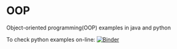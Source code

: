 # OOP
Object-oriented programming(OOP) examples in java and python 

To check python examples on-line: [![Binder](https://mybinder.org/badge_logo.svg)](https://mybinder.org/v2/gh/erikapat/OOP/master)

